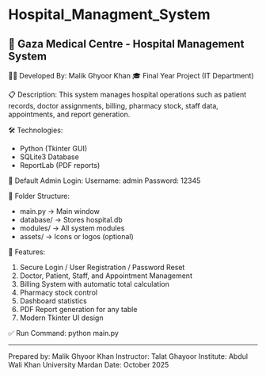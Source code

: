 # Hospital_Managment_System
🏥 Gaza Medical Centre - Hospital Management System
----------------------------------------------------

🧑‍💻 Developed By: Malik Ghyoor Khan
🎓 Final Year Project (IT Department)

📋 Description:
This system manages hospital operations such as patient records,
doctor assignments, billing, pharmacy stock, staff data, appointments,
and report generation.

🛠️ Technologies:
- Python (Tkinter GUI)
- SQLite3 Database
- ReportLab (PDF reports)

👤 Default Admin Login:
Username: admin
Password: 12345

📁 Folder Structure:
- main.py → Main window
- database/ → Stores hospital.db
- modules/ → All system modules
- assets/ → Icons or logos (optional)

📄 Features:
1. Secure Login / User Registration / Password Reset
2. Doctor, Patient, Staff, and Appointment Management
3. Billing System with automatic total calculation
4. Pharmacy stock control
5. Dashboard statistics
6. PDF Report generation for any table
7. Modern Tkinter UI design

✅ Run Command:
python main.py

--------------------------------------------
Prepared by: Malik Ghyoor Khan
Instructor: Talat Ghayoor
Institute: Abdul Wali Khan University Mardan
Date: October 2025
